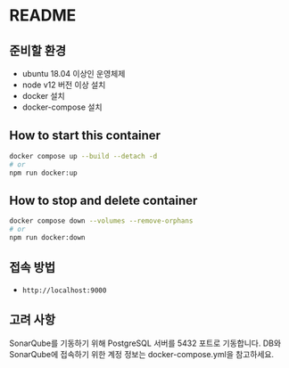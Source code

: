 # README

## 준비할 환경

- ubuntu 18.04 이상인 운영체제
- node v12 버전 이상 설치
- docker 설치
- docker-compose 설치

## How to start this container

```bash
docker compose up --build --detach -d
# or
npm run docker:up
```

## How to stop and delete container

```bash
docker compose down --volumes --remove-orphans
# or
npm run docker:down
```

## 접속 방법

- `http://localhost:9000`

## 고려 사항

SonarQube를 기동하기 위해 PostgreSQL 서버를 5432 포트로 기동합니다.
DB와 SonarQube에 접속하기 위한 계정 정보는 docker-compose.yml을 참고하세요.

